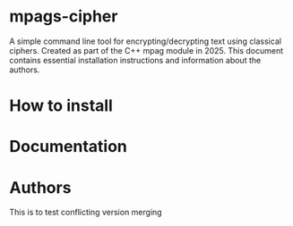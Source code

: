 # mpags-cipher
A simple command line tool for encrypting/decrypting text using classical ciphers. Created as part of the C++ mpag module in 2025. This document contains essential installation instructions and information about the authors.
# How to install

# Documentation

# Authors

This is to test conflicting version merging
